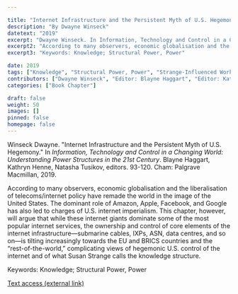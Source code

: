 ```yaml
---

title: "Internet Infrastructure and the Persistent Myth of U.S. Hegemony"
description: "By Dwayne Winseck"
datetext: "2019"
excerpt: "Dwayne Winseck. In Information, Technology and Control in a Changing World: Understanding Power Structures in the 21st Century. Blayne Haggart, Kathryn Henne, Natasha Tusikov, editors. 93-120. Cham: Palgrave Macmillan, 2019."
excerpt2: "According to many observers, economic globalisation and the liberalisation of telecoms/internet policy have remade the world in the image of the United States. The dominant role of Amazon, Apple, Facebook, and Google has also led to charges of U.S. internet imperialism. This chapter, however, will argue that while these internet giants dominate some of the most popular internet services, the ownership and control of core elements of the internet infrastructure—submarine cables, IXPs, ASN, data centres, and so on—is tilting increasingly towards the EU and BRICS countries and the “rest-of-the-world,” complicating views of hegemonic U.S. control of the internet and of what Susan Strange calls the knowledge structure."
excerpt3: "Keywords: Knowledge; Structural Power, Power"

date: 2019
tags: ["Knowledge", "Structural Power, Power", "Strange-Influenced Works", "2010's"]
contributors: ["Dwayne Winseck", "Editor: Blayne Haggart", "Editor: Kathryn Henne", "Editor: Natasha Tusikov"]
categories: ["Book Chapter"]

draft: false
weight: 50
images: []
pinned: false
homepage: false
---
```


Winseck Dwayne. "Internet Infrastructure and the Persistent Myth of U.S. Hegemony." In *Information, Technology and Control in a Changing World: Understanding Power Structures in the 21st Century*. Blayne Haggart, Kathryn Henne, Natasha Tusikov, editors.  93-120. Cham: Palgrave Macmillan, 2019.

According to many observers, economic globalisation and the liberalisation of telecoms/internet policy have remade the world in the image of the United States. The dominant role of Amazon, Apple, Facebook, and Google has also led to charges of U.S. internet imperialism. This chapter, however, will argue that while these internet giants dominate some of the most popular internet services, the ownership and control of core elements of the internet infrastructure—submarine cables, IXPs, ASN, data centres, and so on—is tilting increasingly towards the EU and BRICS countries and the “rest-of-the-world,” complicating views of hegemonic U.S. control of the internet and of what Susan Strange calls the knowledge structure.

Keywords: Knowledge; Structural Power, Power

[Text access (external link)](https://www.worldcat.org/title/1111084507)
